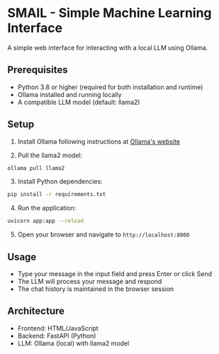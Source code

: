 # SMAIL - Simple Machine Learning Interface

A simple web interface for interacting with a local LLM using Ollama.

## Prerequisites

- Python 3.8 or higher (required for both installation and runtime)
- Ollama installed and running locally
- A compatible LLM model (default: llama2)

## Setup

1. Install Ollama following instructions at [Ollama's website](https://ollama.ai/)

2. Pull the llama2 model:
```bash
ollama pull llama2
```

3. Install Python dependencies:
```bash
pip install -r requirements.txt
```

4. Run the application:
```bash
uvicorn app:app --reload
```

5. Open your browser and navigate to `http://localhost:8000`

## Usage

- Type your message in the input field and press Enter or click Send
- The LLM will process your message and respond
- The chat history is maintained in the browser session

## Architecture

- Frontend: HTML/JavaScript
- Backend: FastAPI (Python)
- LLM: Ollama (local) with llama2 model
